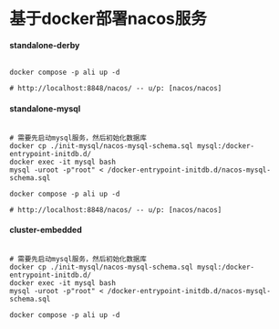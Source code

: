 # 基于docker部署nacos服务

#### standalone-derby
```shell

docker compose -p ali up -d 

# http://localhost:8848/nacos/ -- u/p: [nacos/nacos]

```

#### standalone-mysql
```shell

# 需要先启动mysql服务，然后初始化数据库
docker cp ./init-mysql/nacos-mysql-schema.sql mysql:/docker-entrypoint-initdb.d/
docker exec -it mysql bash
mysql -uroot -p"root" < /docker-entrypoint-initdb.d/nacos-mysql-schema.sql

docker compose -p ali up -d 

# http://localhost:8848/nacos/ -- u/p: [nacos/nacos]

```

#### cluster-embedded
```shell

# 需要先启动mysql服务，然后初始化数据库
docker cp ./init-mysql/nacos-mysql-schema.sql mysql:/docker-entrypoint-initdb.d/
docker exec -it mysql bash
mysql -uroot -p"root" < /docker-entrypoint-initdb.d/nacos-mysql-schema.sql

docker compose -p ali up -d 

```



